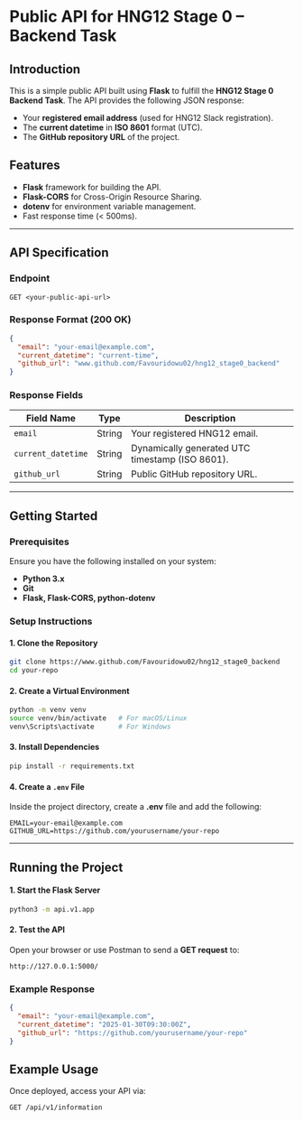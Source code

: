 # Public API for HNG12 Stage 0 – Backend Task  

## Introduction  
This is a simple public API built using **Flask** to fulfill the **HNG12 Stage 0 Backend Task**. The API provides the following JSON response:  

- Your **registered email address** (used for HNG12 Slack registration).  
- The **current datetime** in **ISO 8601** format (UTC).  
- The **GitHub repository URL** of the project.  

## Features  
- **Flask** framework for building the API.  
- **Flask-CORS** for Cross-Origin Resource Sharing.  
- **dotenv** for environment variable management.  
- Fast response time (< 500ms).  

---

## API Specification  

### **Endpoint**  
```http
GET <your-public-api-url>
```

### **Response Format (200 OK)**  
```json
{
  "email": "your-email@example.com",
  "current_datetime": "current-time",
  "github_url": "www.github.com/Favouridowu02/hng12_stage0_backend"
}
```

### **Response Fields**  
| Field Name         | Type   | Description                                      |  
|--------------------|--------|--------------------------------------------------|  
| `email`           | String | Your registered HNG12 email.                     |  
| `current_datetime` | String | Dynamically generated UTC timestamp (ISO 8601). |  
| `github_url`      | String | Public GitHub repository URL.                   |  

---

## Getting Started  

### **Prerequisites**  
Ensure you have the following installed on your system:  
- **Python 3.x**  
- **Git**  
- **Flask, Flask-CORS, python-dotenv**  

### **Setup Instructions**  

#### **1. Clone the Repository**  
```bash
git clone https://www.github.com/Favouridowu02/hng12_stage0_backend
cd your-repo
```

#### **2. Create a Virtual Environment**  
```bash
python -m venv venv
source venv/bin/activate   # For macOS/Linux
venv\Scripts\activate      # For Windows
```

#### **3. Install Dependencies**  
```bash
pip install -r requirements.txt
```

#### **4. Create a `.env` File**  
Inside the project directory, create a **.env** file and add the following:  
```
EMAIL=your-email@example.com
GITHUB_URL=https://github.com/yourusername/your-repo
```

---

## Running the Project  

#### **1. Start the Flask Server**  
```bash
python3 -m api.v1.app
```

#### **2. Test the API**  
Open your browser or use Postman to send a **GET request** to:  
```http
http://127.0.0.1:5000/
```

### **Example Response**  
```json
{
  "email": "your-email@example.com",
  "current_datetime": "2025-01-30T09:30:00Z",
  "github_url": "https://github.com/yourusername/your-repo"
}
```

## Example Usage  
Once deployed, access your API via:  
```http
GET /api/v1/information
```